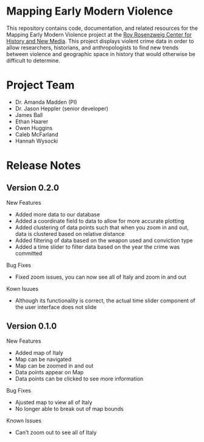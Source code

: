 # Mapping Early Modern Violence

This repository contains code, documentation, and related resources for the Mapping Early Modern Violence project at the [Roy Rosenzweig Center for History and New Media](https://rrchnm.org). This project displays violent crime data in order to allow researchers, historians, and anthropologists to find new trends between violence and geographic space in history that would otherwise be difficult to determine.

# Project Team

- Dr. Amanda Madden (PI)
- Dr. Jason Heppler (senior developer) 
- James Ball
- Ethan Haarer
- Owen Huggins
- Caleb McFarland
- Hannah Wysocki

# Release Notes

## Version 0.2.0

New Features
- Added more data to our database
- Added a coordinate field to data to allow for more accurate plotting
- Added clustering of data points such that when you zoom in and out, data is clustered based on relative distance
- Added filtering of data based on the weapon used and conviction type
- Added a time slider to filter data based on the year the crime was committed

Bug Fixes
- Fixed zoom issues, you can now see all of Italy and zoom in and out

Kown Isuues
- Although its functionality is correct, the actual time slider component of the user interface does not slide
## Version 0.1.0

New Features
- Added map of Italy
- Map can be navigated
- Map can be zoomed in and out
- Data points appear on Map
- Data points can be clicked to see more information

Bug Fixes
- Ajusted map to view all of Italy
- No longer able to break out of map bounds

Known Issues
- Can't zoom out to see all of Italy
